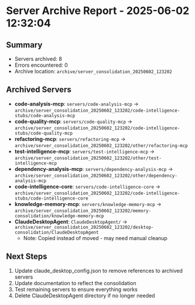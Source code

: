# Server Archive Report - 2025-06-02 12:32:04

## Summary
- Servers archived: 8
- Errors encountered: 0
- Archive location: `archive/server_consolidation_20250602_123202`

## Archived Servers
- **code-analysis-mcp**: `servers/code-analysis-mcp` → `archive/server_consolidation_20250602_123202/code-intelligence-stubs/code-analysis-mcp`
- **code-quality-mcp**: `servers/code-quality-mcp` → `archive/server_consolidation_20250602_123202/code-intelligence-stubs/code-quality-mcp`
- **refactoring-mcp**: `servers/refactoring-mcp` → `archive/server_consolidation_20250602_123202/other/refactoring-mcp`
- **test-intelligence-mcp**: `servers/test-intelligence-mcp` → `archive/server_consolidation_20250602_123202/other/test-intelligence-mcp`
- **dependency-analysis-mcp**: `servers/dependency-analysis-mcp` → `archive/server_consolidation_20250602_123202/other/dependency-analysis-mcp`
- **code-intelligence-core**: `servers/code-intelligence-core` → `archive/server_consolidation_20250602_123202/code-intelligence-stubs/code-intelligence-core`
- **knowledge-memory-mcp**: `servers/knowledge-memory-mcp` → `archive/server_consolidation_20250602_123202/memory-consolidation/knowledge-memory-mcp`
- **ClaudeDesktopAgent**: `ClaudeDesktopAgent/` → `archive/server_consolidation_20250602_123202/desktop-consolidation/ClaudeDesktopAgent`
  - Note: Copied instead of moved - may need manual cleanup

## Next Steps
1. Update claude_desktop_config.json to remove references to archived servers
2. Update documentation to reflect the consolidation
3. Test remaining servers to ensure everything works
4. Delete ClaudeDesktopAgent directory if no longer needed
